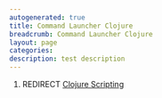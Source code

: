 ```yaml
---
autogenerated: true
title: Command Launcher Clojure
breadcrumb: Command Launcher Clojure
layout: page
categories: 
description: test description
---
```


1.  REDIRECT [Clojure Scripting](Clojure_Scripting )
